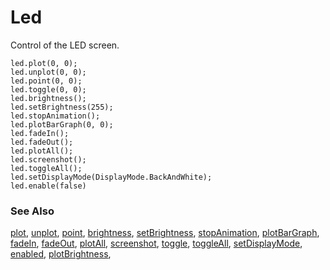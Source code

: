 # Led

Control of the LED screen.

```cards
led.plot(0, 0);
led.unplot(0, 0);
led.point(0, 0);
led.toggle(0, 0);
led.brightness();
led.setBrightness(255);
led.stopAnimation();
led.plotBarGraph(0, 0);
led.fadeIn();
led.fadeOut();
led.plotAll();
led.screenshot();
led.toggleAll();
led.setDisplayMode(DisplayMode.BackAndWhite);
led.enable(false)
```

### See Also

[plot](/reference/led/plot), [unplot](/reference/led/unplot), [point](/reference/led/point), [brightness](/reference/led/brightness), [setBrightness](/reference/led/set-brightness), [stopAnimation](/reference/led/stop-animation), [plotBarGraph](/reference/led/plot-bar-graph), [fadeIn](/reference/led/fade-in), [fadeOut](/reference/led/fade-out), [plotAll](/reference/led/plot-all), [screenshot](/reference/led/screenshot), [toggle](/reference/led/toggle), [toggleAll](/reference/led/toggle-all), [setDisplayMode](/reference/led/set-display-mode), [enabled](/reference/led/enable),
[plotBrightness](/reference/led/plotBrightness),
